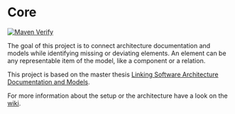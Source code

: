 # Core
 
[![Maven Verify](https://github.com/ArDoCo/Core/workflows/Maven%20Verify/badge.svg)](https://github.com/ArDoCo/Core/actions?query=workflow%3A%22Maven+Verify%22)


The goal of this project is to connect architecture documentation and models while identifying missing or deviating elements. An element can be any representable item of the model, like a component or a relation.

This project is based on the master thesis [Linking Software Architecture Documentation and Models](https://doi.org/10.5445/IR/1000126194).

For more information about the setup or the architecture have a look on the [wiki](https://github.com/ArDoCo/Core/wiki/Overview).


